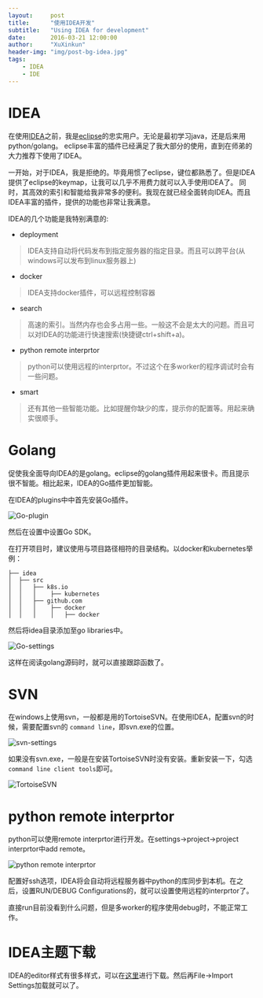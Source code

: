 ```yaml
---
layout:     post
title:      "使用IDEA开发"
subtitle:   "Using IDEA for development"
date:       2016-03-21 12:00:00
author:     "XuXinkun"
header-img: "img/post-bg-idea.jpg"
tags:
    - IDEA
    - IDE
---
```


# IDEA

在使用[IDEA](https://www.jetbrains.com/idea/)之前，我是[eclipse](https://eclipse.org/)的忠实用户。无论是最初学习java，还是后来用python/golang。
eclipse丰富的插件已经满足了我大部分的使用，直到在师弟的大力推荐下使用了IDEA。

一开始，对于IDEA，我是拒绝的。毕竟用惯了eclipse，键位都熟悉了。但是IDEA提供了eclipse的keymap，让我可以几乎不用费力就可以入手使用IDEA了。
同时，其高效的索引和智能给我非常多的便利。我现在就已经全面转向IDEA。而且IDEA丰富的插件，提供的功能也非常让我满意。

IDEA的几个功能是我特别满意的:

- deployment

> IDEA支持自动将代码发布到指定服务器的指定目录。而且可以跨平台(从windows可以发布到linux服务器上)

- docker

> IDEA支持docker插件，可以远程控制容器

- search

> 高速的索引。当然内存也会多占用一些。一般这不会是太大的问题。而且可以对IDEA的功能进行快速搜索(快捷键ctrl+shift+a)。

- python remote interprtor

> python可以使用远程的interprtor。不过这个在多worker的程序调试时会有一些问题。

- smart

> 还有其他一些智能功能。比如提醒你缺少的库，提示你的配置等。用起来确实很顺手。

# Golang

促使我全面导向IDEA的是golang。eclipse的golang插件用起来很卡。而且提示很不智能。相比起来，IDEA的Go插件更加智能。

在IDEA的plugins中中首先安装Go插件。

![Go-plugin](http://xuxinkun.github.io/img/idea/idea-golang-plugin.png)

然后在设置中设置Go SDK。

在打开项目时，建议使用与项目路径相符的目录结构。以docker和kubernetes举例：

    ├── idea
    │  ├── src
    │  │   ├── k8s.io
    │  │   │    ├── kubernetes
    │  │   ├── github.com
    │  │   │    ├── docker
    │  │   │    │   ├── docker

然后将idea目录添加至go libraries中。

![Go-settings](http://xuxinkun.github.io/img/idea/idea-go-settings.png)

这样在阅读golang源码时，就可以直接跟踪函数了。

# SVN

在windows上使用svn，一般都是用的TortoiseSVN。在使用IDEA，配置svn的时候，需要配置svn的 `command line`，即svn.exe的位置。

![svn-settings](http://xuxinkun.github.io/img/idea/idea-svn-settings.png)

如果没有svn.exe，一般是在安装TortoiseSVN时没有安装。重新安装一下，勾选`command line client tools`即可。

![TortoiseSVN](http://xuxinkun.github.io/img/idea/idea-svn.png)

# python remote interprtor

python可以使用remote interprtor进行开发。在settings->project->project interprtor中add remote。

![python remote interprtor](http://xuxinkun.github.io/img/idea/idea-python.png)

配置好ssh选项，IDEA将会自动将远程服务器中python的库同步到本机。在之后，设置RUN/DEBUG Configurations的，就可以设置使用远程的interprtor了。

直接run目前没看到什么问题，但是多worker的程序使用debug时，不能正常工作。

# IDEA主题下载

IDEA的editor样式有很多样式，可以在[这里](http://color-themes.com/?view=index)进行下载。然后再File->Import Settings加载就可以了。
